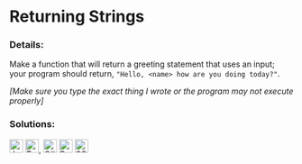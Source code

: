 # Returning Strings

### Details:

Make a function that will return a greeting statement that uses an input; your program should return, `"Hello, <name> how are you doing today?"`.

_[Make sure you type the exact thing I wrote or the program may not execute properly]_

### Solutions:

[<img src="https://github.com/CrappyCodeMaker/Training-How-to-Code/blob/master/images/logo/javascript.svg" height="24px" alt="JavaScript">](https://github.com/CrappyCodeMaker/CODEWARS/blob/main/8%20kyu/Returning%20Strings/Solutions/JS.js) [<img src="https://github.com/CrappyCodeMaker/Training-How-to-Code/blob/master/images/logo/typescript.svg" height="24px" alt="TypeScript">](https://github.com/CrappyCodeMaker/CODEWARS/blob/main/8%20kyu/Returning%20Strings/Solutions/TS.ts), [<img src="https://github.com/CrappyCodeMaker/Training-How-to-Code/blob/master/images/logo/csharp.svg" height="24px" alt="C#">](https://github.com/CrappyCodeMaker/CODEWARS/blob/main/8%20kyu/Returning%20Strings/Solutions/C%23.cs) [<img src="https://github.com/CrappyCodeMaker/Training-How-to-Code/blob/master/images/logo/python.svg" height="24px" alt="Python">](https://github.com/CrappyCodeMaker/CODEWARS/blob/main/8%20kyu/Returning%20Strings/Solutions/PY.py) [<img src="https://github.com/CrappyCodeMaker/Training-How-to-Code/blob/master/images/logo/sql.svg" height="24px" alt="SQL">](https://github.com/CrappyCodeMaker/CODEWARS/blob/main/8%20kyu/Returning%20Strings/Solutions/SQL.sql)
